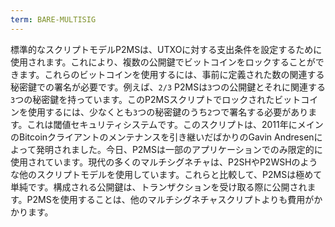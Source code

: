 ```yaml
---
term: BARE-MULTISIG
---
```


標準的なスクリプトモデルP2MSは、UTXOに対する支出条件を設定するために使用されます。これにより、複数の公開鍵でビットコインをロックすることができます。これらのビットコインを使用するには、事前に定義された数の関連する秘密鍵での署名が必要です。例えば、`2/3` P2MSは`3`つの公開鍵とそれに関連する`3`つの秘密鍵を持っています。このP2MSスクリプトでロックされたビットコインを使用するには、少なくとも`3`つの秘密鍵のうち`2`つで署名する必要があります。これは閾値セキュリティシステムです。このスクリプトは、2011年にメインのBitcoinクライアントのメンテナンスを引き継いだばかりのGavin Andresenによって発明されました。今日、P2MSは一部のアプリケーションでのみ限定的に使用されています。現代の多くのマルチシグネチャは、P2SHやP2WSHのような他のスクリプトモデルを使用しています。これらと比較して、P2MSは極めて単純です。構成される公開鍵は、トランザクションを受け取る際に公開されます。P2MSを使用することは、他のマルチシグネチャスクリプトよりも費用がかかります。